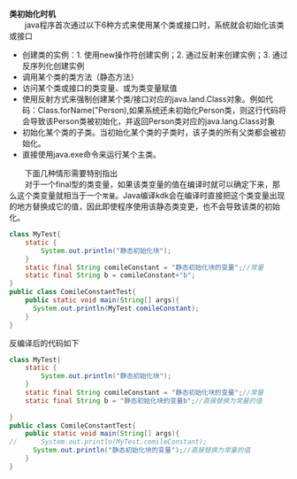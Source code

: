**类初始化时机**  
 &emsp;&emsp;java程序首次通过以下6种方式来使用某个类或接口时，系统就会初始化该类或接口  
 - 创建类的实例：1. 使用new操作符创建实例；2. 通过反射来创建实例；3. 通过反序列化创建实例  
 - 调用某个类的类方法（静态方法）  
 - 访问某个类或接口的类变量、或为类变量赋值  
 - 使用反射方式来强制创建某个类/接口对应的java.land.Class对象。例如代码：Class.forName("Person),如果系统还未初始化Person类，则这行代码将会导致该Person类被初始化，并返回Person类对应的java.lang.Class对象  
 - 初始化某个类的子类。当初始化某个类的子类时，该子类的所有父类都会被初始化。  
 - 直接使用java.exe命令来运行某个主类。  
 
&emsp;&emsp;下面几种情形需要特别指出  
&emsp;&emsp;对于一个final型的类变量，如果该类变量的值在编译时就可以确定下来，那么这个类变量就相当于一个`常量`。Java编译kdk会在编译时直接把这个类变量出现的地方替换成它的值，因此即使程序使用该静态类变更，也不会导致该类的初始化。
```java
class MyTest{
    static {
        System.out.println("静态初始化块");
    }
    static final String comileConstant = "静态初始化块的变量";//常量
    static final String b = comileConstant+"b";
}
public class ComileConstantTest{
    public static void main(String[] args){
      System.out.println(MyTest.comileConstant);
    }
}
```
反编译后的代码如下
```java
class MyTest{
    static {
        System.out.println("静态初始化块");
    }
    static final String comileConstant = "静态初始化块的变量";//常量
    static final String b = "静态初始化块的变量b";//直接替换为常量的值
    
}
public class ComileConstantTest{
    public static void main(String[] args){
//      System.out.println(MyTest.comileConstant);
      System.out.println("静态初始化块的变量");//直接替换为常量的值
    }
}
```
